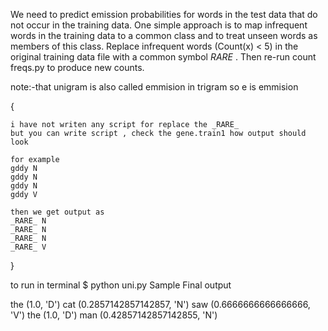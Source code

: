 We need to predict emission probabilities for words in the test data that do not occur in the training
data. One simple approach is to map infrequent words in the training data to a common class and to
treat unseen words as members of this class. Replace infrequent words (Count(x) < 5) in the original
training data file with a common symbol _RARE_ . Then re-run count freqs.py to produce
new counts.

note:-that unigram is also called emmision in trigram so e is emmision

{

	i have not writen any script for replace the _RARE_
	but you can write script , check the gene.train1 how output should look

	for example
	gddy N
	gddy N
	gddy N
	gddy V

	then we get output as
	_RARE_ N
	_RARE_ N
	_RARE_ N
	_RARE_ V

}

to run in terminal
	$ python uni.py 
Sample Final output

the
(1.0, 'D')
cat
(0.2857142857142857, 'N')
saw
(0.6666666666666666, 'V')
the
(1.0, 'D')
man
(0.42857142857142855, 'N')



